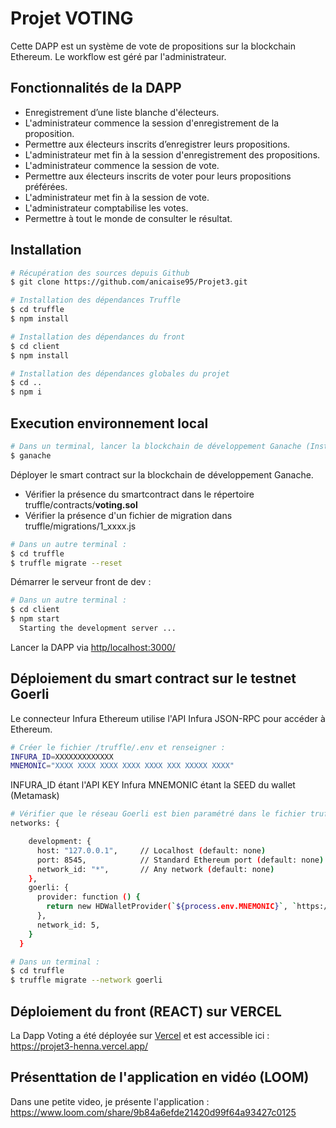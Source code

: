 # Projet VOTING

Cette DAPP est un système de vote de propositions sur la blockchain Ethereum. Le workflow est géré par l'administrateur.

## Fonctionnalités de la DAPP

- Enregistrement d’une liste blanche d'électeurs. 
- L'administrateur commence la session d'enregistrement de la proposition.
- Permettre aux électeurs inscrits d’enregistrer leurs propositions.
- L'administrateur met fin à la session d'enregistrement des propositions.
- L'administrateur commence la session de vote.
- Permettre aux électeurs inscrits de voter pour leurs propositions préférées.
- L'administrateur met fin à la session de vote.
- L'administrateur comptabilise les votes.
- Permettre à tout le monde de consulter le résultat.

## Installation

```sh
# Récupération des sources depuis Github
$ git clone https://github.com/anicaise95/Projet3.git
```

```sh
# Installation des dépendances Truffle
$ cd truffle
$ npm install
```

```sh
# Installation des dépendances du front 
$ cd client
$ npm install
```

```sh
# Installation des dépendances globales du projet 
$ cd ..
$ npm i
```


## Execution environnement local

```sh
# Dans un terminal, lancer la blockchain de développement Ganache (Installer Ganache au préalable si ce n'est pas fait)
$ ganache
```


Déployer le smart contract sur la blockchain de développement Ganache.
<ul>
 <li>Vérifier la présence du smartcontract dans le répertoire truffle/contracts/<b>voting.sol</b></li>
  <li>Vérifier la présence d'un fichier de migration dans truffle/migrations/1_xxxx.js</li>
</ul>

```sh
# Dans un autre terminal :
$ cd truffle
$ truffle migrate --reset
```

Démarrer le serveur front de dev : 

```sh
# Dans un autre terminal :
$ cd client
$ npm start
  Starting the development server ...
```

Lancer la DAPP via <a href='http/localhost:3000/'>http/localhost:3000/</a>

## Déploiement du smart contract sur le testnet Goerli

Le connecteur Infura Ethereum utilise l'API Infura JSON-RPC pour accéder à Ethereum.

```sh
# Créer le fichier /truffle/.env et renseigner :
INFURA_ID=XXXXXXXXXXXXX
MNEMONIC="XXXX XXXX XXXX XXXX XXXX XXX XXXXX XXXX"
```

INFURA_ID étant l'API KEY Infura
MNEMONIC étant la SEED du wallet (Metamask)

```sh
# Vérifier que le réseau Goerli est bien paramétré dans le fichier truffle/truffle-config.js
networks: {

    development: {
      host: "127.0.0.1",     // Localhost (default: none)
      port: 8545,            // Standard Ethereum port (default: none)
      network_id: "*",       // Any network (default: none)
    },
    goerli: {
      provider: function () {
        return new HDWalletProvider(`${process.env.MNEMONIC}`, `https://goerli.infura.io/v3/${process.env.INFURA_ID}`)
      },
      network_id: 5,
    }
  }
```

```sh
# Dans un terminal :
$ cd truffle
$ truffle migrate --network goerli 
```

## Déploiement du front (REACT) sur VERCEL

La Dapp Voting a été déployée sur <a href='https://vercel.com/'>Vercel</a> et est accessible ici : <a href='https://projet3-henna.vercel.app/'>https://projet3-henna.vercel.app/</a>


## Présenttation de l'application en vidéo (LOOM)

Dans une petite video, je présente l'application : https://www.loom.com/share/9b84a6efde21420d99f64a93427c0125


